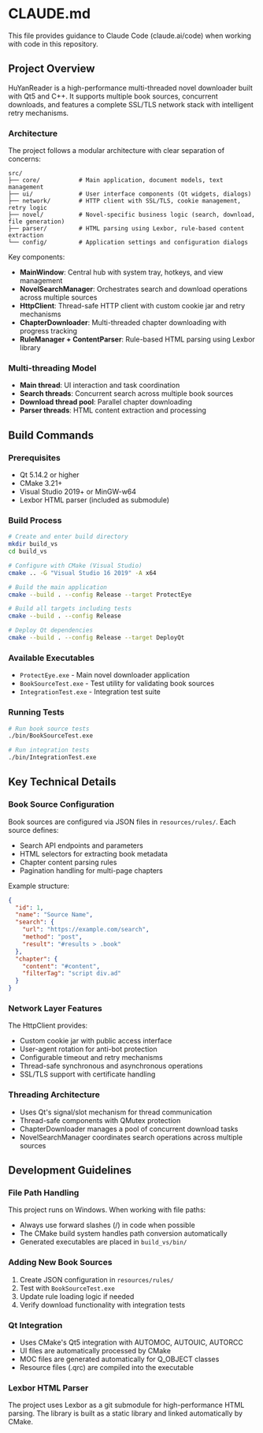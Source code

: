 # CLAUDE.md

This file provides guidance to Claude Code (claude.ai/code) when working with code in this repository.

## Project Overview

HuYanReader is a high-performance multi-threaded novel downloader built with Qt5 and C++. It supports multiple book sources, concurrent downloads, and features a complete SSL/TLS network stack with intelligent retry mechanisms.

### Architecture

The project follows a modular architecture with clear separation of concerns:

```
src/
├── core/           # Main application, document models, text management
├── ui/             # User interface components (Qt widgets, dialogs)
├── network/        # HTTP client with SSL/TLS, cookie management, retry logic
├── novel/          # Novel-specific business logic (search, download, file generation)
├── parser/         # HTML parsing using Lexbor, rule-based content extraction
└── config/         # Application settings and configuration dialogs
```

Key components:
- **MainWindow**: Central hub with system tray, hotkeys, and view management
- **NovelSearchManager**: Orchestrates search and download operations across multiple sources
- **HttpClient**: Thread-safe HTTP client with custom cookie jar and retry mechanisms
- **ChapterDownloader**: Multi-threaded chapter downloading with progress tracking
- **RuleManager + ContentParser**: Rule-based HTML parsing using Lexbor library

### Multi-threading Model

- **Main thread**: UI interaction and task coordination
- **Search threads**: Concurrent search across multiple book sources
- **Download thread pool**: Parallel chapter downloading
- **Parser threads**: HTML content extraction and processing

## Build Commands

### Prerequisites
- Qt 5.14.2 or higher
- CMake 3.21+
- Visual Studio 2019+ or MinGW-w64
- Lexbor HTML parser (included as submodule)

### Build Process

```bash
# Create and enter build directory
mkdir build_vs
cd build_vs

# Configure with CMake (Visual Studio)
cmake .. -G "Visual Studio 16 2019" -A x64

# Build the main application
cmake --build . --config Release --target ProtectEye

# Build all targets including tests
cmake --build . --config Release

# Deploy Qt dependencies
cmake --build . --config Release --target DeployQt
```

### Available Executables
- `ProtectEye.exe` - Main novel downloader application
- `BookSourceTest.exe` - Test utility for validating book sources
- `IntegrationTest.exe` - Integration test suite

### Running Tests
```bash
# Run book source tests
./bin/BookSourceTest.exe

# Run integration tests
./bin/IntegrationTest.exe
```

## Key Technical Details

### Book Source Configuration
Book sources are configured via JSON files in `resources/rules/`. Each source defines:
- Search API endpoints and parameters
- HTML selectors for extracting book metadata
- Chapter content parsing rules
- Pagination handling for multi-page chapters

Example structure:
```json
{
  "id": 1,
  "name": "Source Name",
  "search": {
    "url": "https://example.com/search",
    "method": "post",
    "result": "#results > .book"
  },
  "chapter": {
    "content": "#content",
    "filterTag": "script div.ad"
  }
}
```

### Network Layer Features
The HttpClient provides:
- Custom cookie jar with public access interface
- User-agent rotation for anti-bot protection
- Configurable timeout and retry mechanisms
- Thread-safe synchronous and asynchronous operations
- SSL/TLS support with certificate handling

### Threading Architecture
- Uses Qt's signal/slot mechanism for thread communication
- Thread-safe components with QMutex protection
- ChapterDownloader manages a pool of concurrent download tasks
- NovelSearchManager coordinates search operations across multiple sources

## Development Guidelines

### File Path Handling
This project runs on Windows. When working with file paths:
- Always use forward slashes (/) in code when possible
- The CMake build system handles path conversion automatically
- Generated executables are placed in `build_vs/bin/`

### Adding New Book Sources
1. Create JSON configuration in `resources/rules/`
2. Test with `BookSourceTest.exe`
3. Update rule loading logic if needed
4. Verify download functionality with integration tests

### Qt Integration
- Uses CMake's Qt5 integration with AUTOMOC, AUTOUIC, AUTORCC
- UI files are automatically processed by CMake
- MOC files are generated automatically for Q_OBJECT classes
- Resource files (.qrc) are compiled into the executable

### Lexbor HTML Parser
The project uses Lexbor as a git submodule for high-performance HTML parsing. The library is built as a static library and linked automatically by CMake.